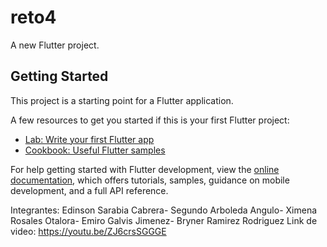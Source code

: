 # reto4

A new Flutter project.

## Getting Started

This project is a starting point for a Flutter application.

A few resources to get you started if this is your first Flutter project:

- [Lab: Write your first Flutter app](https://docs.flutter.dev/get-started/codelab)
- [Cookbook: Useful Flutter samples](https://docs.flutter.dev/cookbook)

For help getting started with Flutter development, view the
[online documentation](https://docs.flutter.dev/), which offers tutorials,
samples, guidance on mobile development, and a full API reference.

Integrantes: Edinson Sarabia Cabrera- Segundo Arboleda Angulo- Ximena Rosales Otalora- Emiro Galvis Jimenez- Bryner Ramirez Rodriguez
Link de video: https://youtu.be/ZJ6crsSGGGE